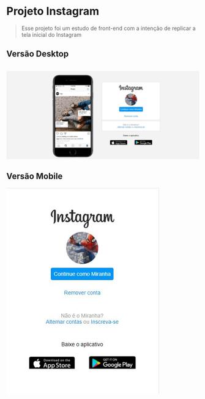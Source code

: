 # Projeto Instagram

> Esse projeto foi um estudo de front-end com a intenção de replicar a tela inicial do Instagram



## Versão Desktop

```

```

 ![](https://raw.githubusercontent.com/m4ths/Projeto-Instagram/master/img/img-Desktop.JPG)

## Versão Mobile

![img-mobile](https://raw.githubusercontent.com/m4ths/Projeto-Instagram/master/img/img-mobile.JPG)

